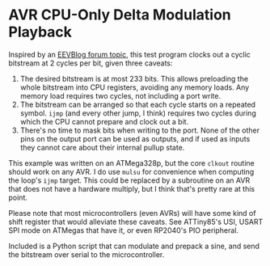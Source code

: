 # AVR CPU-Only Delta Modulation Playback

Inspired by an [EEVBlog forum topic](eevblog), this test program clocks out
a cyclic bitstream at 2 cycles per bit, given three caveats:

 1. The desired bitstream is at most 233 bits. This allows preloading
    the whole bitstream into CPU registers, avoiding any memory loads.
    Any memory load requires two cycles, not including a port write.
 2. The bitstream can be arranged so that each cycle starts on a
    repeated symbol. `ijmp` (and every other jump, I think) requires
    two cycles during which the CPU cannot prepare and clock out a bit.
 3. There's no time to mask bits when writing to the port. None of the
    other pins on the output port can be used as outputs, and if used
    as inputs they cannot care about their internal pullup state.

This example was written on an ATMega328p, but the core `clkout` routine
should work on any AVR. I do use `mulsu` for convenience when computing
the loop's `ijmp` target. This could be replaced by a subroutine on an
AVR that does not have a hardware multiply, but I think that's pretty
rare at this point.

Please note that most microcontrollers (even AVRs) will have some kind of
shift register that would alleviate these caveats. See ATTiny85's USI,
USART SPI mode on ATMegas that have it, or even RP2040's PIO peripheral.

Included is a Python script that can modulate and prepack a sine, and
send the bitstream over serial to the microcontroller.

[eevblog]: https://www.eevblog.com/forum/microcontrollers/how-fast-could-serial-bits-read-from-a-table-in-sram-be-outputted/

